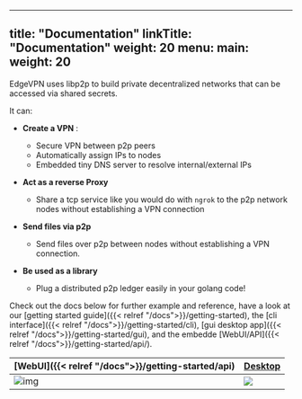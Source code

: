 
---
title: "Documentation"
linkTitle: "Documentation"
weight: 20
menu:
  main:
    weight: 20
---


EdgeVPN uses libp2p to build private decentralized networks that can be accessed via shared secrets.

It can:

- **Create a VPN** :  
  - Secure VPN between p2p peers
  - Automatically assign IPs to nodes
  - Embedded tiny DNS server to resolve internal/external IPs

- **Act as a reverse Proxy**
  - Share a tcp service like you would do with `ngrok` to the p2p network nodes without establishing a VPN connection

- **Send files via p2p**
  - Send files over p2p between nodes without establishing a VPN connection.

- **Be used as a library**
  - Plug a distributed p2p ledger easily in your golang code!

Check out the docs below for further example and reference, have a look at our [getting started guide]({{< relref "/docs">}}/getting-started), the [cli interface]({{< relref "/docs">}}/getting-started/cli), [gui desktop app]({{< relref "/docs">}}/getting-started/gui), and the embedde [WebUI/API]({{< relref "/docs">}}/getting-started/api/).


| [WebUI]({{< relref "/docs">}}/getting-started/api)            | [Desktop](https://github.com/mudler/edgevpn-gui)                                          |
| ------------------------------------------------------------------------------- | ------------------------------------------------------------------------------------------------------ |
| ![img](https://user-images.githubusercontent.com/2420543/163020448-8e9238c1-3b6d-435d-9b25-7729d8779ebd.png) | ![](https://user-images.githubusercontent.com/2420543/147854909-a223a7c1-5caa-4e90-b0ac-0ae04dc0949d.png) |
